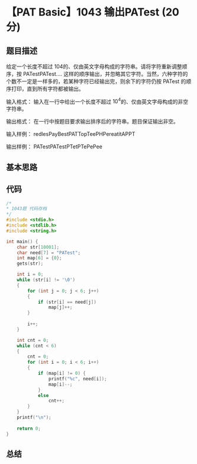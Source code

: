 # 【PAT Basic】1043 输出PATest (20 分)

## 题目描述

给定一个长度不超过 $10^​$4​​  的、仅由英文字母构成的字符串。请将字符重新调整顺序，按 PATestPATest.... 这样的顺序输出，并忽略其它字符。当然，六种字符的个数不一定是一样多的，若某种字符已经输出完，则余下的字符仍按 PATest 的顺序打印，直到所有字符都被输出。

输入格式：
输入在一行中给出一个长度不超过 $10​^4$​​  的、仅由英文字母构成的非空字符串。

输出格式：
在一行中按题目要求输出排序后的字符串。题目保证输出非空。

输入样例：
redlesPayBestPATTopTeePHPereatitAPPT

输出样例：
PATestPATestPTetPTePePee

## 基本思路

## 代码

```c++
/*
* 1043题 代码存档
*/
#include <stdio.h>
#include <stdlib.h>
#include <string.h>

int main() {
    char str[10001];
    char need[7] = "PATest";
    int map[6] = {0};
    gets(str);

    int i = 0;
    while (str[i] != '\0')
    {
        for (int j = 0; j < 6; j++)
        {
            if (str[i] == need[j])
                map[j]++;
        }
        
        i++;
    }

    int cnt = 0;
    while (cnt < 6)
    {
        cnt = 0;
        for (int i = 0; i < 6; i++)
        {
            if (map[i] != 0) {
                printf("%c", need[i]);
                map[i]--;
            }
            else 
                cnt++;
        }
    }
    printf("\n");
    
    return 0;
}
```

## 总结
